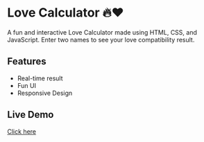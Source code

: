 # Love Calculator 🔥❤️

A fun and interactive Love Calculator made using HTML, CSS, and JavaScript. Enter two names to see your love compatibility result.

## Features
- Real-time result
- Fun UI
- Responsive Design

## Live Demo
[Click here](https://khanfarhan2201.github.io/love-calculator/) <!-- after GitHub Pages setup -->
